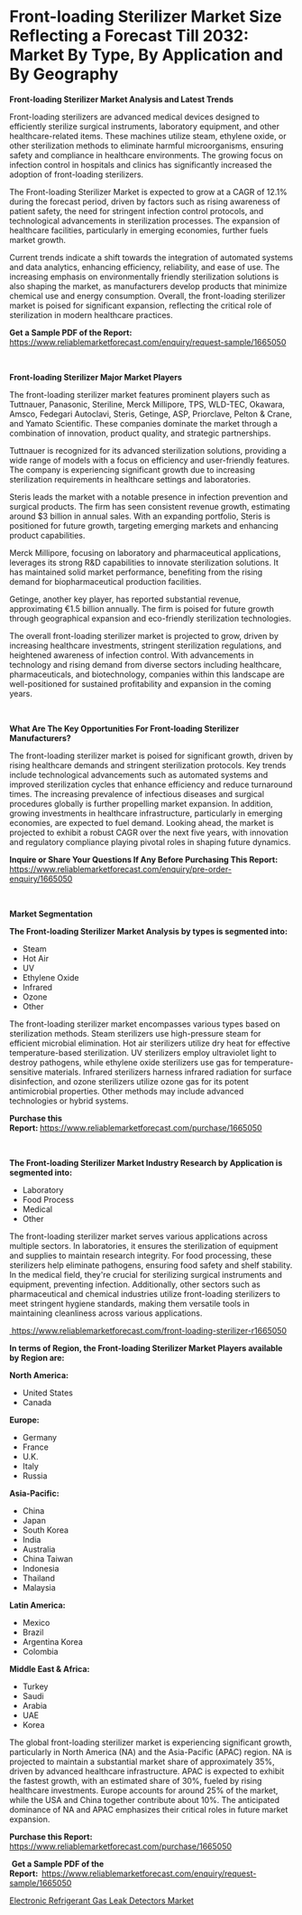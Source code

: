 <p><h1>Front-loading Sterilizer Market Size Reflecting a Forecast Till 2032: Market By Type, By Application and By Geography</h1></p><p><strong>Front-loading Sterilizer Market Analysis and Latest Trends</strong></p>
<p><p>Front-loading sterilizers are advanced medical devices designed to efficiently sterilize surgical instruments, laboratory equipment, and other healthcare-related items. These machines utilize steam, ethylene oxide, or other sterilization methods to eliminate harmful microorganisms, ensuring safety and compliance in healthcare environments. The growing focus on infection control in hospitals and clinics has significantly increased the adoption of front-loading sterilizers.</p><p>The Front-loading Sterilizer Market is expected to grow at a CAGR of 12.1% during the forecast period, driven by factors such as rising awareness of patient safety, the need for stringent infection control protocols, and technological advancements in sterilization processes. The expansion of healthcare facilities, particularly in emerging economies, further fuels market growth. </p><p>Current trends indicate a shift towards the integration of automated systems and data analytics, enhancing efficiency, reliability, and ease of use. The increasing emphasis on environmentally friendly sterilization solutions is also shaping the market, as manufacturers develop products that minimize chemical use and energy consumption. Overall, the front-loading sterilizer market is poised for significant expansion, reflecting the critical role of sterilization in modern healthcare practices.</p></p>
<p><strong>Get a Sample PDF of the Report:&nbsp;</strong> <a href="https://www.reliablemarketforecast.com/enquiry/request-sample/1665050?utm_campaign=2384&utm_medium=2&utm_source=Github&utm_content=ia&utm_term=11042025&utm_id=front-loading-sterilizer">https://www.reliablemarketforecast.com/enquiry/request-sample/1665050</a></p>
<p>&nbsp;</p>
<p><strong>Front-loading Sterilizer Major Market Players</strong></p>
<p><p>The front-loading sterilizer market features prominent players such as Tuttnauer, Panasonic, Steriline, Merck Millipore, TPS, WLD-TEC, Okawara, Amsco, Fedegari Autoclavi, Steris, Getinge, ASP, Priorclave, Pelton & Crane, and Yamato Scientific. These companies dominate the market through a combination of innovation, product quality, and strategic partnerships.</p><p>Tuttnauer is recognized for its advanced sterilization solutions, providing a wide range of models with a focus on efficiency and user-friendly features. The company is experiencing significant growth due to increasing sterilization requirements in healthcare settings and laboratories.</p><p>Steris leads the market with a notable presence in infection prevention and surgical products. The firm has seen consistent revenue growth, estimating around $3 billion in annual sales. With an expanding portfolio, Steris is positioned for future growth, targeting emerging markets and enhancing product capabilities.</p><p>Merck Millipore, focusing on laboratory and pharmaceutical applications, leverages its strong R&D capabilities to innovate sterilization solutions. It has maintained solid market performance, benefiting from the rising demand for biopharmaceutical production facilities.</p><p>Getinge, another key player, has reported substantial revenue, approximating €1.5 billion annually. The firm is poised for future growth through geographical expansion and eco-friendly sterilization technologies.</p><p>The overall front-loading sterilizer market is projected to grow, driven by increasing healthcare investments, stringent sterilization regulations, and heightened awareness of infection control. With advancements in technology and rising demand from diverse sectors including healthcare, pharmaceuticals, and biotechnology, companies within this landscape are well-positioned for sustained profitability and expansion in the coming years.</p></p>
<p>&nbsp;</p>
<p><strong>What Are The Key Opportunities For Front-loading Sterilizer Manufacturers?</strong></p>
<p><p>The front-loading sterilizer market is poised for significant growth, driven by rising healthcare demands and stringent sterilization protocols. Key trends include technological advancements such as automated systems and improved sterilization cycles that enhance efficiency and reduce turnaround times. The increasing prevalence of infectious diseases and surgical procedures globally is further propelling market expansion. In addition, growing investments in healthcare infrastructure, particularly in emerging economies, are expected to fuel demand. Looking ahead, the market is projected to exhibit a robust CAGR over the next five years, with innovation and regulatory compliance playing pivotal roles in shaping future dynamics.</p></p>
<p><strong>Inquire or Share Your Questions If Any Before Purchasing This Report:</strong> <a href="https://www.reliablemarketforecast.com/enquiry/pre-order-enquiry/1665050?utm_campaign=2384&utm_medium=2&utm_source=Github&utm_content=ia&utm_term=11042025&utm_id=front-loading-sterilizer">https://www.reliablemarketforecast.com/enquiry/pre-order-enquiry/1665050</a></p>
<p>&nbsp;</p>
<p><strong>Market Segmentation</strong></p>
<p><strong>The Front-loading Sterilizer Market Analysis by types is segmented into:</strong></p>
<p><ul><li>Steam</li><li>Hot Air</li><li>UV</li><li>Ethylene Oxide</li><li>Infrared</li><li>Ozone</li><li>Other</li></ul></p>
<p><p>The front-loading sterilizer market encompasses various types based on sterilization methods. Steam sterilizers use high-pressure steam for efficient microbial elimination. Hot air sterilizers utilize dry heat for effective temperature-based sterilization. UV sterilizers employ ultraviolet light to destroy pathogens, while ethylene oxide sterilizers use gas for temperature-sensitive materials. Infrared sterilizers harness infrared radiation for surface disinfection, and ozone sterilizers utilize ozone gas for its potent antimicrobial properties. Other methods may include advanced technologies or hybrid systems.</p></p>
<p><strong>Purchase this Report:&nbsp;</strong><a href="https://www.reliablemarketforecast.com/purchase/1665050?utm_campaign=2384&utm_medium=2&utm_source=Github&utm_content=ia&utm_term=11042025&utm_id=front-loading-sterilizer">https://www.reliablemarketforecast.com/purchase/1665050</a></p>
<p>&nbsp;</p>
<p><strong>The Front-loading Sterilizer Market Industry Research by Application is segmented into:</strong></p>
<p><ul><li>Laboratory</li><li>Food Process</li><li>Medical</li><li>Other</li></ul></p>
<p><p>The front-loading sterilizer market serves various applications across multiple sectors. In laboratories, it ensures the sterilization of equipment and supplies to maintain research integrity. For food processing, these sterilizers help eliminate pathogens, ensuring food safety and shelf stability. In the medical field, they're crucial for sterilizing surgical instruments and equipment, preventing infection. Additionally, other sectors such as pharmaceutical and chemical industries utilize front-loading sterilizers to meet stringent hygiene standards, making them versatile tools in maintaining cleanliness across various applications.</p></p>
<p><a href="https://www.reliablemarketforecast.com/front-loading-sterilizer-r1665050?utm_campaign=2384&utm_medium=2&utm_source=Github&utm_content=ia&utm_term=11042025&utm_id=front-loading-sterilizer">&nbsp;https://www.reliablemarketforecast.com/front-loading-sterilizer-r1665050</a></p>
<p><strong>In terms of Region, the Front-loading Sterilizer Market Players available by Region are:</strong></p>
<p>
    <p> <strong> North America: </strong>
        <ul>
            <li>United States</li>
            <li>Canada</li>
        </ul>
        </p> 
    <p> <strong> Europe: </strong>
        <ul>
            <li>Germany</li>
            <li>France</li>
            <li>U.K.</li>
            <li>Italy</li>
            <li>Russia</li>
        </ul>
        </p> 
    <p> <strong> Asia-Pacific: </strong>
        <ul>
            <li>China</li>
            <li>Japan</li>
            <li>South Korea</li>
            <li>India</li>
            <li>Australia</li>
            <li>China Taiwan</li>
            <li>Indonesia</li>
            <li>Thailand</li>
            <li>Malaysia</li>
        </ul>
        </p> 
    <p> <strong> Latin America: </strong>
        <ul>
            <li>Mexico</li>
            <li>Brazil</li>
            <li>Argentina Korea</li>
            <li>Colombia</li>
        </ul>
        </p> 
    <p> <strong> Middle East & Africa: </strong>
        <ul>
            <li>Turkey</li>
            <li>Saudi</li>
            <li>Arabia</li>
            <li>UAE</li>
            <li>Korea</li>
        </ul>
    </p>
    </p>
<p><p>The global front-loading sterilizer market is experiencing significant growth, particularly in North America (NA) and the Asia-Pacific (APAC) region. NA is projected to maintain a substantial market share of approximately 35%, driven by advanced healthcare infrastructure. APAC is expected to exhibit the fastest growth, with an estimated share of 30%, fueled by rising healthcare investments. Europe accounts for around 25% of the market, while the USA and China together contribute about 10%. The anticipated dominance of NA and APAC emphasizes their critical roles in future market expansion.</p></p>
<p><strong>Purchase this Report: </strong><a href="https://www.reliablemarketforecast.com/purchase/1665050?utm_campaign=2384&utm_medium=2&utm_source=Github&utm_content=ia&utm_term=11042025&utm_id=front-loading-sterilizer">https://www.reliablemarketforecast.com/purchase/1665050</a></p>
<p>&nbsp;<strong>Get a Sample PDF of the Report:&nbsp;&nbsp;</strong><a href="https://www.reliablemarketforecast.com/enquiry/request-sample/1665050?utm_campaign=2384&utm_medium=2&utm_source=Github&utm_content=ia&utm_term=11042025&utm_id=front-loading-sterilizer">https://www.reliablemarketforecast.com/enquiry/request-sample/1665050</a></p>
<p><strong></strong></p>
<p><p><a href="https://github.com/dolorespeddico90/Market-Research-Report-List-1/blob/main/electronic-refrigerant-gas-leak-detectors-market.md?utm_campaign=2384&utm_medium=2&utm_source=Github&utm_content=ia&utm_term=11042025&utm_id=front-loading-sterilizer">Electronic Refrigerant Gas Leak Detectors Market</a></p></p>
